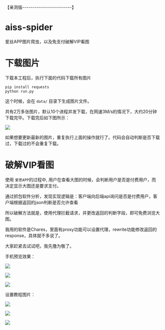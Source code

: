 【亲测版-------------------------】
# aiss-spider
爱丝APP图片爬虫，以及免支付破解VIP看图

# 下载图片
下载本工程后，执行下面的代码下载所有图片

    pip install requests
    python run.py

这个时候，会在 `data/` 目录下生成图片文件。

共有2万多张图片，默认10个进程并发下载，在网速3M/s的情况下，大约20分钟下载完毕。下载完后如下图所示：

![](assets/download.png?raw=true)
 
如果想要更新最新的图片，重复执行上面的操作就行了。代码会自动判断是否下载过，下载过的不会重复下载。


# 破解VIP看图
使用 `爱思APP`的过程中, 用户在查看大图的时候，会判断用户是否是付费用户，而决定显示大图还是要求支付。

通过抓包软件分析，发现实现逻辑是：客户端向后端api询问是否是付费用户，客户端根据返回的json判断是否允许查看

所以破解方法就是，使用代理拦截请求，并更改返回的判断字段，即可免费浏览大图。 

我用的软件是Chares，里面有proxy功能可以设置代理，rewrite功能修改返回的response，具体就不多说了。

大家赶紧去试试吧，我先撸为敬了。


手机预览效果：

![](assets/4.jpg?raw=true)

![](assets/5.jpg?raw=true)

![](assets/6.jpg?raw=true)


设置教程图片：

![](assets/1.jpg?raw=true)

![](assets/2.jpg?raw=true)

![](assets/3.jpg?raw=true)



